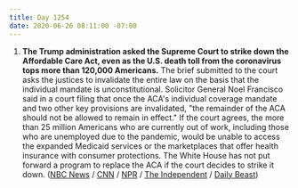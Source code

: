 ```yaml
---
title: Day 1254
date: 2020-06-26 08:11:00 -07:00
---
```


1. **The Trump administration asked the Supreme Court to strike down the Affordable Care Act, even as the U.S. death toll from the coronavirus tops more than 120,000 Americans.** The brief submitted to the court asks the justices to invalidate the entire law on the basis that the individual mandate is unconstitutional. Solicitor General Noel Francisco said in a court filing that once the ACA's individual coverage mandate and two other key provisions are invalidated, "the remainder of the ACA should not be allowed to remain in effect." If the court agrees, the more than 25 million Americans who are currently out of work, including those who are unemployed due to the pandemic, would be unable to access the expanded Medicaid services or the marketplaces that offer health insurance with consumer protections. The White House has not put forward a program to replace the ACA if the court decides to strike it down. ([NBC News](https://www.nbcnews.com/politics/donald-trump/trump-administration-asks-supreme-court-strike-down-obamacare-amid-pandemic-n1232203) / [CNN](https://www.cnn.com/2020/06/25/politics/trump-administration-obamacare-supreme-court/index.html) / [NPR](https://www.npr.org/2020/06/26/883819835/obamacare-must-fall-trump-administration-tells-supreme-court) / [The Independent](https://www.independent.co.uk/news/world/americas/us-politics/trump-affordable-care-act-supreme-court-aca-obama-a9586706.html) / [Daily Beast](https://www.thedailybeast.com/trump-moves-to-kill-obamacare-on-same-day-us-hits-new-covid-19-infection-record))